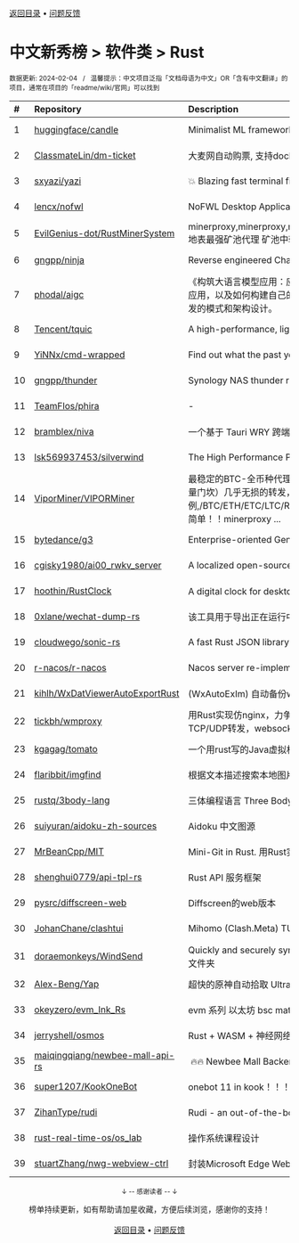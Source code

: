 <a href="https://github.com/GrowingGit/GitHub-Chinese-Top-Charts#github中文排行榜">返回目录</a> • <a href="/content/docs/feedback.md">问题反馈</a>

# 中文新秀榜 > 软件类 > Rust
<sub>数据更新: 2024-02-04&nbsp;&nbsp;&nbsp;/&nbsp;&nbsp;&nbsp;温馨提示：中文项目泛指「文档母语为中文」OR「含有中文翻译」的项目，通常在项目的「readme/wiki/官网」可以找到</sub>

|#|Repository|Description|Stars|Updated|Created|
|:-|:-|:-|:-|:-|:-|
|1|[huggingface/candle](https://github.com/huggingface/candle)|Minimalist ML framework for Rust|11876|2024-02-03|2023-06-19|
|2|[ClassmateLin/dm-ticket](https://github.com/ClassmateLin/dm-ticket)|大麦网自动购票, 支持docker一键部署。Damai automatically purchases tickets, running in docker container.|7636|2024-01-10|2023-05-22|
|3|[sxyazi/yazi](https://github.com/sxyazi/yazi)|💥 Blazing fast terminal file manager written in Rust, based on async I/O.|5703|2024-02-03|2023-07-08|
|4|[lencx/nofwl](https://github.com/lencx/nofwl)|NoFWL Desktop Application|4115|2024-01-23|2023-02-22|
|5|[EvilGenius-dot/RustMinerSystem](https://github.com/EvilGenius-dot/RustMinerSystem)|minerproxy,minerproxy,minerproxy,minerproxy,minerproxy,minerproxy,minerproxy,minerproxy,minerproxy,minerproxy 地表最强矿池代理 矿池中转 矿池抽水  minerproxy minerproxy minerproxy minerproxy minerproxy minerproxy mine ...|2083|2024-01-19|2023-03-10|
|6|[gngpp/ninja](https://github.com/gngpp/ninja)|Reverse engineered ChatGPT proxy|1561|2024-02-03|2023-05-20|
|7|[phodal/aigc](https://github.com/phodal/aigc)|《构筑大语言模型应用：应用开发与架构设计》一本关于 LLM 在真实世界应用的开源电子书，介绍了大语言模型的基础知识和应用，以及如何构建自己的模型。其中包括Prompt的编写、开发和管理，探索最好的大语言模型能带来什么，以及LLM应用开发的模式和架构设计。|1054|2024-01-23|2023-06-22|
|8|[Tencent/tquic](https://github.com/Tencent/tquic)|A high-performance, lightweight, and cross-platform QUIC library|811|2024-02-03|2023-10-26|
|9|[YiNNx/cmd-wrapped](https://github.com/YiNNx/cmd-wrapped)|Find out what the past year looks like in command line!|704|2024-01-29|2023-12-29|
|10|[gngpp/thunder](https://github.com/gngpp/thunder)|Synology NAS thunder run on Linux|593|2024-01-15|2023-04-14|
|11|[TeamFlos/phira](https://github.com/TeamFlos/phira)|-|577|2024-02-03|2023-04-03|
|12|[bramblex/niva](https://github.com/bramblex/niva)|一个基于 Tauri WRY 跨端 Webview 库的超轻量极易用的跨端应用开发框架。|576|2023-11-09|2023-02-25|
|13|[lsk569937453/silverwind](https://github.com/lsk569937453/silverwind)|The High Performance Proxy/Load Balancer|392|2023-09-09|2023-03-17|
|14|[ViporMiner/VIPORMiner](https://github.com/ViporMiner/VIPORMiner)|最稳定的BTC-全币种代理中转,地表最强矿池代理 矿池中转 矿池抽水开发者费用固定千分之2（1台也是0.02%，没有矿机数量门坎）几乎无损的转发，近乎变态的精准比例；轻松支持百万级并发！开发费单一抽取.精准比例,/BTC/ETH/ETC/LTC/RVN/ERGO/CFX/KAS/IRON/CKB/KDA/ZEC/NEXA ,性能极高，经过1000G压力测试，一键安装上手简单！！minerproxy ...|356|2024-01-11|2023-08-16|
|15|[bytedance/g3](https://github.com/bytedance/g3)|Enterprise-oriented Generic Proxy Solutions|314|2024-02-02|2023-04-11|
|16|[cgisky1980/ai00_rwkv_server](https://github.com/cgisky1980/ai00_rwkv_server)|A localized open-source AI server that is better than ChatGPT.|291|2024-02-01|2023-07-10|
|17|[hoothin/RustClock](https://github.com/hoothin/RustClock)|A digital clock for desktop popup every half hour, support 20-20-20 rule. 每隔半小時彈出一次的桌面電子時鐘|286|2023-10-21|2023-05-25|
|18|[0xlane/wechat-dump-rs](https://github.com/0xlane/wechat-dump-rs)|该工具用于导出正在运行中的微信进程的 key 并自动解密所有微信数据库文件以及导出 key 后数据库文件离线解密。|279|2023-11-12|2023-09-19|
|19|[cloudwego/sonic-rs](https://github.com/cloudwego/sonic-rs)|A fast Rust JSON library based on SIMD.|270|2024-02-02|2023-07-27|
|20|[r-nacos/r-nacos](https://github.com/r-nacos/r-nacos)|Nacos server re-implemented in Rust.|268|2024-01-31|2023-05-03|
|21|[kihlh/WxDatViewerAutoExportRust](https://github.com/kihlh/WxDatViewerAutoExportRust)|(WxAutoExIm) 自动备份wx聊天图片到指定位置|236|2023-10-31|2023-09-27|
|22|[tickbh/wmproxy](https://github.com/tickbh/wmproxy)|用Rust实现仿nginx，力争实现一个可替代方案，http/https代理, socks5代理, 负载均衡, 反向代理, 静态文件服务器，四层TCP/UDP转发，websocket转发, 内网穿透nat|228|2024-02-02|2023-08-16|
|23|[kgagag/tomato](https://github.com/kgagag/tomato)|一个用rust写的Java虚拟机 JVM|130|2023-11-18|2023-10-23|
|24|[flaribbit/imgfind](https://github.com/flaribbit/imgfind)|根据文本描述搜索本地图片的工具，powered by Rust + candle + CLIP|119|2023-10-31|2023-09-15|
|25|[rustq/3body-lang](https://github.com/rustq/3body-lang)|三体编程语言 Three Body Language written in Rust|118|2023-11-18|2023-02-08|
|26|[suiyuran/aidoku-zh-sources](https://github.com/suiyuran/aidoku-zh-sources)|Aidoku 中文图源|117|2024-01-18|2023-04-11|
|27|[MrBeanCpp/MIT](https://github.com/MrBeanCpp/MIT)|Mini-Git in Rust. 用Rust实现的简易Git|101|2024-01-10|2023-12-12|
|28|[shenghui0779/api-tpl-rs](https://github.com/shenghui0779/api-tpl-rs)|Rust API 服务框架|97|2024-01-25|2023-02-20|
|29|[pysrc/diffscreen-web](https://github.com/pysrc/diffscreen-web)|Diffscreen的web版本|91|2023-10-13|2023-06-04|
|30|[JohanChane/clashtui](https://github.com/JohanChane/clashtui)|Mihomo (Clash.Meta) TUI Client|79|2024-01-24|2023-11-18|
|31|[doraemonkeys/WindSend](https://github.com/doraemonkeys/WindSend)|Quickly and securely sync clipboard, transfer files and directories between devices. 快速安全的同步剪切板，传输文件或文件夹|79|2024-01-31|2023-06-21|
|32|[Alex-Beng/Yap](https://github.com/Alex-Beng/Yap)|超快的原神自动拾取  Ultra-fast Genshin Impact Auto Pickup|64|2024-02-03|2023-07-03|
|33|[okeyzero/evm_Ink_Rs](https://github.com/okeyzero/evm_Ink_Rs)|evm 系列 以太坊 bsc matic avax okx 等 区块链 通用 快速 打铭文工具|62|2024-01-14|2023-12-02|
|34|[jerryshell/osmos](https://github.com/jerryshell/osmos)|Rust + WASM + 神经网络 + 遗传算法|54|2024-01-21|2023-02-04|
|35|[maiqingqiang/newbee-mall-api-rs](https://github.com/maiqingqiang/newbee-mall-api-rs)| 🔥🔥 Newbee Mall Backend API - Rust Language Version.  新蜂商城后端接口 - rust 语言版本 🚧[WIP]|53|2023-12-29|2023-02-08|
|36|[super1207/KookOneBot](https://github.com/super1207/KookOneBot)|onebot 11 in kook！！！ kook = 开黑啦|42|2023-12-28|2023-06-05|
|37|[ZihanType/rudi](https://github.com/ZihanType/rudi)|Rudi - an out-of-the-box dependency injection framework for Rust. Rudi，一个开箱即用的 Rust 依赖注入框架。|41|2024-02-01|2023-08-09|
|38|[rust-real-time-os/os_lab](https://github.com/rust-real-time-os/os_lab)|操作系统课程设计|40|2023-11-06|2023-02-10|
|39|[stuartZhang/nwg-webview-ctrl](https://github.com/stuartZhang/nwg-webview-ctrl)|封装Microsoft Edge WebView2浏览器内核为Native Windows GUI (i.e. NWG crate)开发框架的WebView图形控件|38|2023-11-27|2023-11-25|

<div align="center">
    <p><sub>↓ -- 感谢读者 -- ↓</sub></p>
    榜单持续更新，如有帮助请加星收藏，方便后续浏览，感谢你的支持！
</div>

<br/>

<div align="center"><a href="https://github.com/GrowingGit/GitHub-Chinese-Top-Charts#github中文排行榜">返回目录</a> • <a href="/content/docs/feedback.md">问题反馈</a></div>
